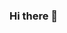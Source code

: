 ### Hi there 👋

<!--
**Yannnnnnnnnnnn/Yannnnnnnnnnnn** is a ✨ _special_ ✨ repository because its `README.md` (this file) appears on your GitHub profile.

[![trophy](https://github-profile-trophy.vercel.app/?username=Yannnnnnnnnnnn)](https://github.com/ryo-ma/github-profile-trophy)

